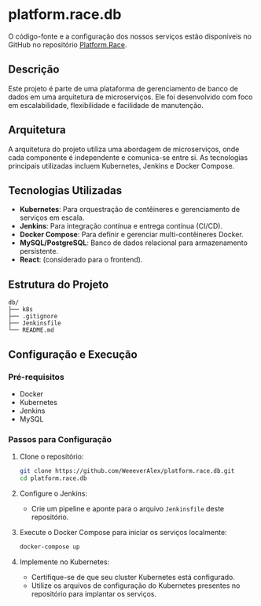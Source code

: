 # platform.race.db

O código-fonte e a configuração dos nossos serviços estão disponíveis no GitHub no repositório [Platform.Race](https://github.com/st4pzz/platform.race).

## Descrição
Este projeto é parte de uma plataforma de gerenciamento de banco de dados em uma arquitetura de microserviços. Ele foi desenvolvido com foco em escalabilidade, flexibilidade e facilidade de manutenção.

## Arquitetura
A arquitetura do projeto utiliza uma abordagem de microserviços, onde cada componente é independente e comunica-se entre si. As tecnologias principais utilizadas incluem Kubernetes, Jenkins e Docker Compose.

## Tecnologias Utilizadas

- **Kubernetes**: Para orquestração de contêineres e gerenciamento de serviços em escala.
- **Jenkins**: Para integração contínua e entrega contínua (CI/CD).
- **Docker Compose**: Para definir e gerenciar multi-contêineres Docker.
- **MySQL/PostgreSQL**: Banco de dados relacional para armazenamento persistente.
- **React**: (considerado para o frontend).

## Estrutura do Projeto

```
db/
├── k8s
├── .gitignore
├── Jenkinsfile
└── README.md
```

## Configuração e Execução

### Pré-requisitos

- Docker
- Kubernetes
- Jenkins
- MySQL 

### Passos para Configuração

1. Clone o repositório:
    ```bash
    git clone https://github.com/WeeeverAlex/platform.race.db.git
    cd platform.race.db
    ```

2. Configure o Jenkins:
    - Crie um pipeline e aponte para o arquivo `Jenkinsfile` deste repositório.

3. Execute o Docker Compose para iniciar os serviços localmente:
    ```bash
    docker-compose up
    ```

4. Implemente no Kubernetes:
    - Certifique-se de que seu cluster Kubernetes está configurado.
    - Utilize os arquivos de configuração do Kubernetes presentes no repositório para implantar os serviços.
